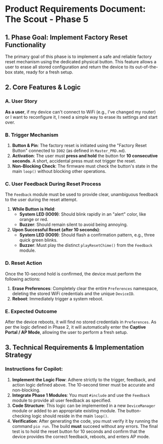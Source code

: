 # Product Requirements Document: The Scout - Phase 5

## 1. Phase Goal: Implement Factory Reset Functionality

The primary goal of this phase is to implement a safe and reliable factory reset mechanism using the dedicated physical button. This feature allows a user to erase all stored configuration and return the device to its out-of-the-box state, ready for a fresh setup.

## 2. Core Features & Logic

### A. User Story
**As a user**, if my device can't connect to WiFi (e.g., I've changed my router) or I want to reconfigure it, I need a simple way to erase its settings and start over.

### B. Trigger Mechanism
1.  **Button & Pin**: The factory reset is initiated using the "Factory Reset Button" connected to `IO02` (as defined in `Master_PRD.md`).
2.  **Activation**: The user must **press and hold** the button for **10 consecutive seconds**. A short, accidental press must not trigger the reset.
3.  **Non-Blocking Check**: The firmware must check the button's state in the main `loop()` without blocking other operations.

### C. User Feedback During Reset Process
The `Feedback` module must be used to provide clear, unambiguous feedback to the user during the reset attempt.

1.  **While Button is Held**:
    * **System LED (IO09)**: Should blink rapidly in an "alert" color, like orange or red.
    * **Buzzer**: Should remain silent to avoid being annoying.
2.  **Upon Successful Reset (after 10 seconds)**:
    * **System LED (IO09)**: Should flash a confirmation pattern, e.g., three quick green blinks.
    * **Buzzer**: Must play the distinct `playResetChime()` from the `Feedback` module.

### D. Reset Action
Once the 10-second hold is confirmed, the device must perform the following actions:

1.  **Erase Preferences**: Completely clear the entire `Preferences` namespace, deleting the stored WiFi credentials and the unique `DeviceID`.
2.  **Reboot**: Immediately trigger a system reboot.

### E. Expected Outcome
After the device reboots, it will find no stored credentials in `Preferences`. As per the logic defined in Phase 2, it will automatically enter the **Captive Portal / AP Mode**, allowing the user to perform a fresh setup.

## 3. Technical Requirements & Implementation Strategy

### Instructions for Copilot:
1.  **Implement the Logic Flow**: Adhere strictly to the trigger, feedback, and action logic defined above. The 10-second timer must be accurate and non-blocking.
2.  **Integrate Phase 1 Modules**: You must `#include` and use the `Feedback` module to provide all user feedback as specified.
3.  **Code Structure**: This logic can be implemented in a new `DeviceManager` module or added to an appropriate existing module. The button-checking logic should reside in the main `loop()`.
4.  **Verification**: After generating the code, you must verify it by running the command `pio run`. The build **must** succeed without any errors. The final test is to hold the reset button for 10 seconds and confirm that the device provides the correct feedback, reboots, and enters AP mode.